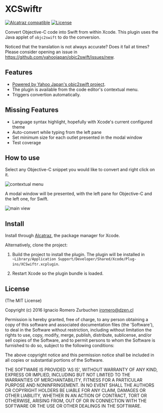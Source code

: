 # XCSwiftr

[![Alcatraz compatible](https://img.shields.io/badge/Alcatraz-compatible-4BC51D.svg?style=flat)](http://alcatraz.io/)
[![License](http://img.shields.io/badge/license-MIT-blue.svg)](http://opensource.org/licenses/MIT)

Convert Objective-C code into Swift from within Xcode.
This plugin uses the Java applet of `objc2swift` to do the conversion.

Noticed that the translation is not always accurate? Does it fail at times? Please consider opening an issue in https://github.com/yahoojapan/objc2swift/issues/new.

## Features

- [Powered by Yahoo Japan's objc2swift project](https://github.com/yahoojapan/objc2swift).
- The plugin is available from the code editor's contextual menu.
- Triggers convertion automatically.

## Missing Features

- Language syntax highlight, hopefully with Xcode's current configured theme
- Auto-convert while typing from the left pane
- Set minimum size for each outlet presented in the modal window
- Test coverage


## How to use

Select any Objective-C snippet you would like to convert and right click on it.

![contextual menu](./Documentation/Screenshots/screenshot_contextual_menu.png)


A modal window will be presented, with the left pane for Objective-C and the left one, for Swift.

![main view](./Documentation/Screenshots/screenshot_main.png)


## Install

Install through [Alcatraz](http://alcatraz.io/), the package manager for Xcode.

Alternatively, clone the project:

1. Build the project to install the plugin. The plugin will be installed in `~Library/Application Support/Developer/Shared/Xcode/Plug-ins/XCSwiftr.xcplugin`.

2. Restart Xcode so the plugin bundle is loaded.


## License
(The MIT License)

Copyright (c) 2016 Ignacio Romero Zurbuchen <iromero@dzen.cl>

Permission is hereby granted, free of charge, to any person obtaining a copy of this software and associated documentation files (the 'Software'), to deal in the Software without restriction, including without limitation the rights to use, copy, modify, merge, publish, distribute, sublicense, and/or sell copies of the Software, and to permit persons to whom the Software is furnished to do so, subject to the following conditions:

The above copyright notice and this permission notice shall be included in all copies or substantial portions of the Software.

THE SOFTWARE IS PROVIDED 'AS IS', WITHOUT WARRANTY OF ANY KIND, EXPRESS OR IMPLIED, INCLUDING BUT NOT LIMITED TO THE WARRANTIES OF MERCHANTABILITY, FITNESS FOR A PARTICULAR PURPOSE AND NONINFRINGEMENT. IN NO EVENT SHALL THE AUTHORS OR COPYRIGHT HOLDERS BE LIABLE FOR ANY CLAIM, DAMAGES OR OTHER LIABILITY, WHETHER IN AN ACTION OF CONTRACT, TORT OR OTHERWISE, ARISING FROM, OUT OF OR IN CONNECTION WITH THE SOFTWARE OR THE USE OR OTHER DEALINGS IN THE SOFTWARE.

